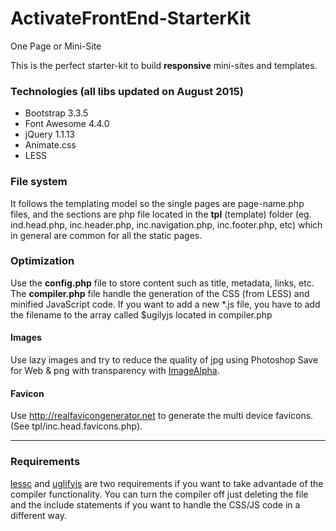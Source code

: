ActivateFrontEnd-StarterKit
===========================

One Page or Mini-Site

This is the perfect starter-kit to build **responsive** mini-sites and templates.

### Technologies (all libs updated on August 2015)
* Bootstrap 3.3.5
* Font Awesome 4.4.0
* jQuery 1.1.13
* Animate.css
* LESS

### File system
It follows the templating model so the single pages are page-name.php files, and the sections are php file located in the **tpl** (template) folder (eg. ind.head.php, inc.header.php, inc.navigation.php, inc.footer.php, etc) which in general are common for all the static pages.

### Optimization
Use the **config.php** file to store content such as title, metadata, links, etc.
The **compiler.php** file handle the generation of the CSS (from LESS) and minified JavaScript code. If you want to add a new *.js file, you have to add the filename to the array called $ugilyjs located in compiler.php

#### Images
Use lazy images and try to reduce the quality of jpg using Photoshop Save for Web & png with transparency with [ImageAlpha](http://pngmini.com).

#### Favicon
Use http://realfavicongenerator.net to generate the multi device favicons. (See tpl/inc.head.favicons.php).

-------

### Requirements
[lessc](http://lesscss.org) and [uglifyjs](https://github.com/mishoo/UglifyJS2) are two requirements if you want to take advantade of the compiler functionality. You can turn the compiler off just deleting the file and the include statements if you want to handle the CSS/JS code in a different way.
